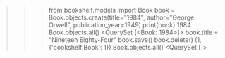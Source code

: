 >>> from bookshelf.models import Book
>>> book = Book.objects.create(title="1984", author="George Orwell", publication_year=1949)
>>> print(book)
1984
>>> Book.objects.all()
<QuerySet [<Book: 1984>]>
>>> book.title = "Nineteen Eighty-Four"
>>> book.save()
>>> book.delete()
(1, {'bookshelf.Book': 1})
>>> Book.objects.all()
<QuerySet []>
